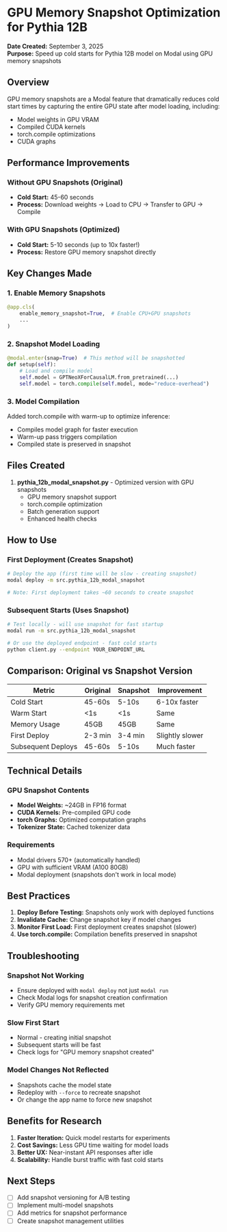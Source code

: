 # GPU Memory Snapshot Optimization for Pythia 12B

**Date Created:** September 3, 2025  
**Purpose:** Speed up cold starts for Pythia 12B model on Modal using GPU memory snapshots

## Overview

GPU memory snapshots are a Modal feature that dramatically reduces cold start times by capturing the entire GPU state after model loading, including:
- Model weights in GPU VRAM
- Compiled CUDA kernels
- torch.compile optimizations
- CUDA graphs

## Performance Improvements

### Without GPU Snapshots (Original)
- **Cold Start:** 45-60 seconds
- **Process:** Download weights → Load to CPU → Transfer to GPU → Compile

### With GPU Snapshots (Optimized)
- **Cold Start:** 5-10 seconds (up to 10x faster!)
- **Process:** Restore GPU memory snapshot directly

## Key Changes Made

### 1. Enable Memory Snapshots
```python
@app.cls(
    enable_memory_snapshot=True,  # Enable CPU+GPU snapshots
    ...
)
```

### 2. Snapshot Model Loading
```python
@modal.enter(snap=True)  # This method will be snapshotted
def setup(self):
    # Load and compile model
    self.model = GPTNeoXForCausalLM.from_pretrained(...)
    self.model = torch.compile(self.model, mode="reduce-overhead")
```

### 3. Model Compilation
Added torch.compile with warm-up to optimize inference:
- Compiles model graph for faster execution
- Warm-up pass triggers compilation
- Compiled state is preserved in snapshot

## Files Created

1. **pythia_12b_modal_snapshot.py** - Optimized version with GPU snapshots
   - GPU memory snapshot support
   - torch.compile optimization
   - Batch generation support
   - Enhanced health checks

## How to Use

### First Deployment (Creates Snapshot)
```bash
# Deploy the app (first time will be slow - creating snapshot)
modal deploy -m src.pythia_12b_modal_snapshot

# Note: First deployment takes ~60 seconds to create snapshot
```

### Subsequent Starts (Uses Snapshot)
```bash
# Test locally - will use snapshot for fast startup
modal run -m src.pythia_12b_modal_snapshot

# Or use the deployed endpoint - fast cold starts
python client.py --endpoint YOUR_ENDPOINT_URL
```

## Comparison: Original vs Snapshot Version

| Metric | Original | Snapshot | Improvement |
|--------|----------|----------|-------------|
| Cold Start | 45-60s | 5-10s | 6-10x faster |
| Warm Start | <1s | <1s | Same |
| Memory Usage | 45GB | 45GB | Same |
| First Deploy | 2-3 min | 3-4 min | Slightly slower |
| Subsequent Deploys | 45-60s | 5-10s | Much faster |

## Technical Details

### GPU Snapshot Contents
- **Model Weights:** ~24GB in FP16 format
- **CUDA Kernels:** Pre-compiled GPU code
- **torch Graphs:** Optimized computation graphs
- **Tokenizer State:** Cached tokenizer data

### Requirements
- Modal drivers 570+ (automatically handled)
- GPU with sufficient VRAM (A100 80GB)
- Modal deployment (snapshots don't work in local mode)

## Best Practices

1. **Deploy Before Testing:** Snapshots only work with deployed functions
2. **Invalidate Cache:** Change snapshot key if model changes
3. **Monitor First Load:** First deployment creates snapshot (slower)
4. **Use torch.compile:** Compilation benefits preserved in snapshot

## Troubleshooting

### Snapshot Not Working
- Ensure deployed with `modal deploy` not just `modal run`
- Check Modal logs for snapshot creation confirmation
- Verify GPU memory requirements met

### Slow First Start
- Normal - creating initial snapshot
- Subsequent starts will be fast
- Check logs for "GPU memory snapshot created"

### Model Changes Not Reflected
- Snapshots cache the model state
- Redeploy with `--force` to recreate snapshot
- Or change the app name to force new snapshot

## Benefits for Research

1. **Faster Iteration:** Quick model restarts for experiments
2. **Cost Savings:** Less GPU time waiting for model loads
3. **Better UX:** Near-instant API responses after idle
4. **Scalability:** Handle burst traffic with fast cold starts

## Next Steps

- [ ] Add snapshot versioning for A/B testing
- [ ] Implement multi-model snapshots
- [ ] Add metrics for snapshot performance
- [ ] Create snapshot management utilities
